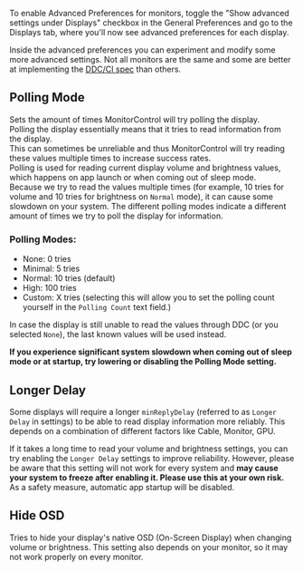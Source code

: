 To enable Advanced Preferences for monitors, toggle the "Show advanced settings under Displays" checkbox in the General Preferences and go to the Displays tab, where you'll now see advanced preferences for each display.

Inside the advanced preferences you can experiment and modify some more advanced settings.
Not all monitors are the same and some are better at implementing the [DDC/CI spec](https://en.wikipedia.org/wiki/Display_Data_Channel) than others.

## Polling Mode

Sets the amount of times MonitorControl will try polling the display.  
Polling the display essentially means that it tries to read information from the display.  
This can sometimes be unreliable and thus MonitorControl will try reading these values multiple times to increase success rates.  
Polling is used for reading current display volume and brightness values, which happens on app launch or when
coming out of sleep mode.  
Because we try to read the values multiple times (for example, 10 tries for volume and 10 tries for brightness on `Normal` mode), it can cause some slowdown on your system. The different polling modes indicate a different amount of times we try to poll the display for information.

### Polling Modes:

- None: 0 tries
- Minimal: 5 tries
- Normal: 10 tries (default)
- High: 100 tries
- Custom: X tries (selecting this will allow you to set the polling count yourself in the `Polling Count` text field.)

In case the display is still unable to read the values through DDC (or you selected `None`), the last known values will be used instead.

**If you experience significant system slowdown when coming out of sleep mode or at startup, try lowering or disabling the Polling Mode setting.**

## Longer Delay

Some displays will require a longer `minReplyDelay` (referred to as `Longer Delay` in settings) to be able to read display information more reliably. This depends on a combination of different factors like Cable, Monitor, GPU.

If it takes a long time to read your volume and brightness settings, you can try enabling the `Longer Delay` settings to improve reliability. However, please be aware that this setting will not work for every system and **may cause your system to freeze after enabling it. Please use this at your own risk.**  
As a safety measure, automatic app startup will be disabled.

## Hide OSD

Tries to hide your display's native OSD (On-Screen Display) when changing volume or brightness.
This setting also depends on your monitor, so it may not work properly on every monitor.
